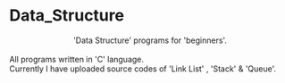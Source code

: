 # Data_Structure
<center>'Data Structure' programs for 'beginners'.</center><br>
All programs written in 'C' language.<br>
Currently I have uploaded source codes of 'Link List' , 'Stack' & 'Queue'.
